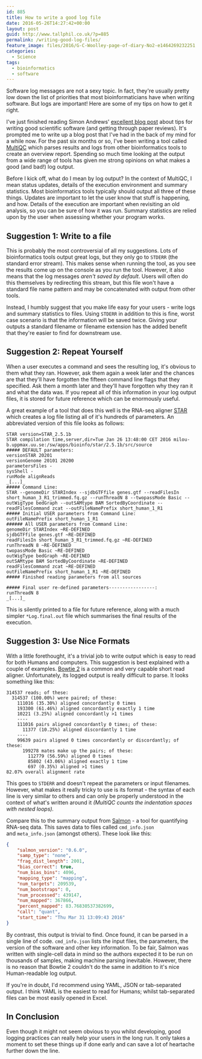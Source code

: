 ```yaml
---
id: 885
title: How to write a good log file
date: 2016-05-26T14:27:42+00:00
layout: post
guid: http://www.tallphil.co.uk/?p=885
permalink: /writing-good-log-files/
feature_image: files/2016/G-C-Woolley-page-of-diary-No2-e1464269232251.jpg
categories:
  - Science
tags:
  - bioinformatics
  - software
---
```


Software log messages are not a sexy topic. In fact, they're usually pretty
low down the list of priorities that most bioinformaticians have when writing
software. But logs are important! Here are some of my tips on how to get it
right.


I've just finished reading Simon Andrews'
[excellent blog post](http://proteo.me.uk/2016/05/defensive-strategies-to-get-through-software-paper-reviews/)
about tips for writing good scientific software (and getting through paper
reviews). It's prompted me to write up a blog post that I've had in the back
of my mind for a while now. For the past six months or so, I've been writing a
tool called [MultiQC](http://multiqc.info/) which parses results and logs from
other bioinformatics tools to create an overview report. Spending so much time
looking at the output from a wide range of tools has given me strong opinions on
what makes a good (and bad!) log output.

Before I kick off, what do I mean by
log output? In the context of MultiQC, I mean status updates, details of the
execution environment and summary statistics. Most bioinformatics tools
typically should output all three of these things. Updates are important to let
the user know that stuff is happening, and how. Details of the execution are
important when revisiting an old analysis, so you can be sure of how it was run.
Summary statistics are relied upon by the user when assessing whether your
program works.

## Suggestion 1: Write to a file
This is probably the most controversial of all my suggestions. Lots of
bioinformatics tools output great logs, but they only go to `STDERR`
(the standard error stream). This makes sense when running the tool, as you
see the results come up on the console as you run the tool. However, it also
means that the log messages _aren't saved by default_. Users will often do
this themselves by redirecting this stream, but this file won't have a
standard file name pattern and may be concatenated with output from other tools.

Instead, I humbly suggest that you make life easy
for your users - write logs and summary statistics to files. Using `STDERR` in
addition to this is fine, worst case scenario is that the information will be
saved twice. Giving your outputs a standard filename or filename extension has
the added benefit that they're easier to find for downstream use.

## Suggestion 2: Repeat Yourself
When a user executes a command and sees the
resulting log, it's obvious to them what they ran. However, ask them again a
week later and the chances are that they'll have forgotten the fifteen command
line flags that they specified. Ask them a month later and they'll have
forgotten why they ran it and what the data was. If you repeat all of this
information in your log output files, it is stored for future reference which
can be enormously useful.

A great example of a tool that does this well is
the RNA-seq aligner [STAR](https://github.com/alexdobin/STAR) which creates a
log file listing all of it's hundreds of parameters. An abbreviated version of
this file looks as follows:

```
STAR version=STAR_2.5.1b
STAR compilation time,server,dir=Tue Jan 26 13:48:00 CET 2016 milou-b.uppmax.uu.se:/sw/apps/bioinfo/star/2.5.1b/src/source
##### DEFAULT parameters:
versionSTAR 20201
versionGenome 20101 20200
parametersFiles -
sysShell -
runMode alignReads
_[...]_
##### Command Line:
STAR --genomeDir STARIndex --sjdbGTFfile genes.gtf --readFilesIn short_human_3_R1_trimmed.fq.gz --runThreadN 8 --twopassMode Basic --outWigType bedGraph --outSAMtype BAM SortedByCoordinate --readFilesCommand zcat --outFileNamePrefix short_human_1_R1
##### Initial USER parameters from Command Line:
outFileNamePrefix short_human_1_R1
###### All USER parameters from Command Line:
genomeDir STARIndex ~RE-DEFINED
sjdbGTFfile genes.gtf ~RE-DEFINED
readFilesIn short_human_3_R1_trimmed.fq.gz ~RE-DEFINED
runThreadN 8 ~RE-DEFINED
twopassMode Basic ~RE-DEFINED
outWigType bedGraph ~RE-DEFINED
outSAMtype BAM SortedByCoordinate ~RE-DEFINED
readFilesCommand zcat ~RE-DEFINED
outFileNamePrefix short_human_1_R1 ~RE-DEFINED
##### Finished reading parameters from all sources

##### Final user re-defined parameters-----------------:
runThreadN 8
_[...]_
```

This is silently printed to a file for future reference, along with a much
simpler `*Log.final.out` file which summarises the final results of the
execution.

## Suggestion 3: Use Nice Formats
With a little forethought, it's a trivial job
to write output which is easy to read for both Humans and computers. This
suggestion is best explained with a couple of examples. [Bowtie
2](http://bowtie-bio.sourceforge.net/bowtie2/index.shtml) is a common and very
capable short read aligner. Unfortunately, its logged output is really difficult
to parse. It looks something like this:

```
314537 reads; of these:
  314537 (100.00%) were paired; of these:
    111016 (35.30%) aligned concordantly 0 times
    193300 (61.46%) aligned concordantly exactly 1 time
    10221 (3.25%) aligned concordantly >1 times
    ----
    111016 pairs aligned concordantly 0 times; of these:
      11377 (10.25%) aligned discordantly 1 time
    ----
    99639 pairs aligned 0 times concordantly or discordantly; of these:
      199278 mates make up the pairs; of these:
        112779 (56.59%) aligned 0 times
        85802 (43.06%) aligned exactly 1 time
        697 (0.35%) aligned >1 times
82.07% overall alignment rate
```
This goes to `STDERR` and doesn't repeat the parameters or input
filenames. However, what makes it really tricky to use is its format - the
syntax of each line is very similar to others and can only be properly
understood in the context of what's written around it _(MultiQC counts the
indentation spaces with nested loops)._

Compare this to the summary output from
[Salmon](https://combine-lab.github.io/salmon/) - a tool for quantifying
RNA-seq data. This saves data to files called `cmd_info.json`
and `meta_info.json` (amongst others). These look like this:

```json
{
    "salmon_version": "0.6.0",
    "samp_type": "none",
    "frag_dist_length": 2001,
    "bias_correct": true,
    "num_bias_bins": 4096,
    "mapping_type": "mapping",
    "num_targets": 209539,
    "num_bootstraps": 0,
    "num_processed": 439147,
    "num_mapped": 367866,
    "percent_mapped": 83.76830537382699,
    "call": "quant",
    "start_time": "Thu Mar 31 13:09:43 2016"
}
```


By contrast, this output is trivial to find. Once found, it can be parsed
in a single line of code. `cmd_info.json` lists the input files, the
parameters, the version of the software and other key information. To be fair,
Salmon was written with single-cell data in mind so the authors expected it
to be run on thousands of samples, making machine parsing inevitable.
However, there is no reason that Bowtie 2 couldn't do the same in addition
to it's nice Human-readable log output.

If you're in doubt, I'd recommend using YAML, JSON or tab-separated
output. I think YAML is the easiest to read for Humans; whilst tab-separated
files can be most easily opened in Excel.

## In Conclusion
Even though it might not seem obvious to you whilst developing, good logging
practices can really help your users in the long run. It only takes a moment
to set these things up if done early and can save a lot of heartache further
down the line.
